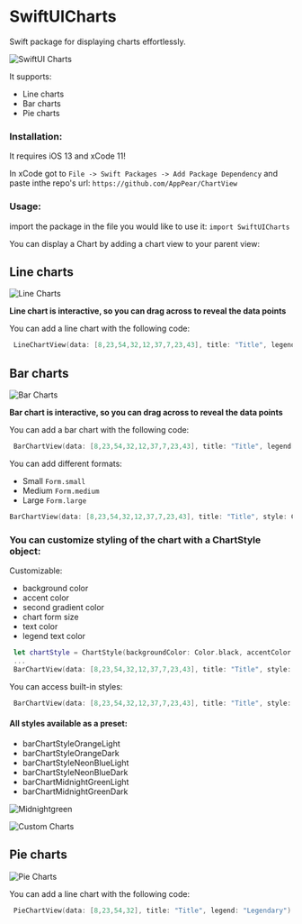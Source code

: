 # SwiftUICharts

Swift package for displaying charts effortlessly.

![SwiftUI Charts](./showcase1.gif "SwiftUI Charts")

It supports:
* Line charts
* Bar charts
* Pie charts

### Installation:

It requires iOS 13 and xCode 11!

In xCode got to `File -> Swift Packages -> Add Package Dependency` and paste inthe repo's url: `https://github.com/AppPear/ChartView`

### Usage:

import the package in the file you would like to use it: `import SwiftUICharts`

You can display a Chart by adding a chart view to your parent view: 

## Line charts
![Line Charts](./showcase3.gif "Line Charts")

**Line chart is interactive, so you can drag across to reveal the data points**

You can add a line chart with the following code: 

```swift
 LineChartView(data: [8,23,54,32,12,37,7,23,43], title: "Title", legend: "Legendary") // legend is optional
```


## Bar charts
![Bar Charts](./showcase2.gif "Bar Charts")

**Bar chart is interactive, so you can drag across to reveal the data points**

You can add a bar chart with the following code: 

```swift
 BarChartView(data: [8,23,54,32,12,37,7,23,43], title: "Title", legend: "Legendary") // legend is optional
```

You can add different formats: 
* Small `Form.small`
* Medium  `Form.medium`
* Large `Form.large` 

 ```swift
 BarChartView(data: [8,23,54,32,12,37,7,23,43], title: "Title", style: ChartStyle(formSize: Form.small))
 ```
 
 ### You can customize styling of the chart with a ChartStyle object: 

Customizable: 
* background color
* accent color
* second gradient color
* chart form size
* text color
* legend text color

```swift
 let chartStyle = ChartStyle(backgroundColor: Color.black, accentColor: Colors.OrangeStart, secondGradientColor: Colors.OrangeEnd, chartFormSize: Form.medium, textColor: Color.white, legendTextColor: Color.white )
 ...
 BarChartView(data: [8,23,54,32,12,37,7,23,43], title: "Title", style: chartStyle)
```

You can access built-in styles: 
```swift
 BarChartView(data: [8,23,54,32,12,37,7,23,43], title: "Title", style: Styles.barChartMidnightGreen)
```
#### All styles available as a preset: 
* barChartStyleOrangeLight
* barChartStyleOrangeDark
* barChartStyleNeonBlueLight
* barChartStyleNeonBlueDark
* barChartMidnightGreenLight
* barChartMidnightGreenDark

![Midnightgreen](./midnightgreen.gif "Midnightgreen")

![Custom Charts](./showcase5.png "Custom Charts")


## Pie charts
![Pie Charts](./showcase4.png "Pie Charts")

You can add a line chart with the following code: 

```swift
 PieChartView(data: [8,23,54,32], title: "Title", legend: "Legendary") // legend is optional
```

